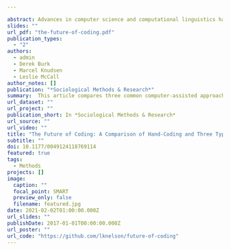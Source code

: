```yaml
---

abstract: Advances in computer science and computational linguistics have yielded new, and faster, computational approaches to structuring and analyzing textual data. These approaches perform well on tasks like information extraction, but their ability to identify complex, socially constructed, and unsettled theoretical concepts—a central goal of sociological content analysis—has not been tested. To fill this gap, we compare the results produced by three common computer-assisted approaches—dictionary, supervised machine learning (SML), and unsupervised machine learning—to those produced through a rigorous hand-coding analysis of inequality in the news (N = 1,253 articles). Although we find that SML methods perform best in replicating hand-coded results, we document and clarify the strengths and weaknesses of each approach, including how they can complement one another. We argue that content analysts in the social sciences would do well to keep all these approaches in their toolkit, deploying them purposefully according to the task at hand.
slides: ""
url_pdf: "the-future-of-coding.pdf"
publication_types:
  - "2"
authors:
  - admin
  - Derek Burk
  - Marcel Knudsen
  - Leslie McCall
author_notes: []
publication: "*Sociological Methods & Research*"
summary:  This article compares three common computer-assisted approaches—dictionary, supervised machine learning, and unsupervised machine learning—to those produced through a rigorous hand-coding analysis of inequality in the news.
url_dataset: ""
url_project: ""
publication_short: In *Sociological Methods & Research*
url_source: ""
url_video: ""
title: "The Future of Coding: A Comparison of Hand-Coding and Three Types of Computer-Assisted Text Analysis Methods"
subtitle: ""
doi: 10.1177/0049124118769114
featured: true
tags:
  - Methods
projects: []
image:
  caption: ""
  focal_point: SMART
  preview_only: false
  filename: featured.jpg
date: 2021-02-02T01:00:00.000Z
url_slides: ""
publishDate: 2017-01-01T00:00:00.000Z
url_poster: ""
url_code: "https://github.com/lknelson/future-of-coding"
---
```


